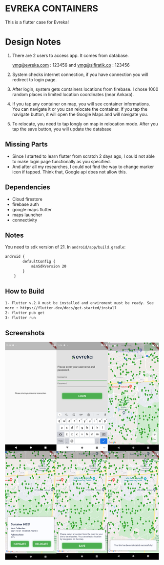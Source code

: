 # EVREKA CONTAINERS



This is a flutter case for Evreka!

# Design Notes

 1. There are 2 users to access app. It comes from database.

	ymg@evreka.com : 123456
	and
	ymg@sifiratik.co : 123456

 2. System checks internet connection, if you have connection you
    will redirect to login page.

 3. After login, system gets containers locations from firebase.  I
    chose 1000 random places in limited location coordinates (near
    Ankara).

 4. If you tap any container on map, you will see container
    informations. You can navigate it or you can relocate the container.
    If you tap the navigate button, it will open the Google Maps and will navigate you. 

 5. To relocate, you need to tap longly on map in relocation mode. After
    you tap the save button, you will update the database

## Missing Parts

 - Since I started to learn flutter from scratch 2 days ago, I could not
   able to make login page functionally as you specified.
 - And after all my researches, I could not find the way to change
   marker icon if tapped. Think that, Google api does not allow this.

## Dependencies
 - Cloud firestore
 - firebase auth
 - google maps flutter
 - maps launcher
 - connectivity

## Notes

You need to sdk version of 21.  In `android/app/build.gradle`:

	

    android {
    	    defaultConfig {
    	        minSdkVersion 20
    	    }
    	}
## How to Build
```
1- Flutter v.2.X must be installed and enviroment must be ready. See more : https://flutter.dev/docs/get-started/install
2- flutter pub get
3- flutter run
```
## Screenshots
![ScreenShots](https://github.com/mrymg/Environmental-Containers/blob/master/evr-ss.png)

